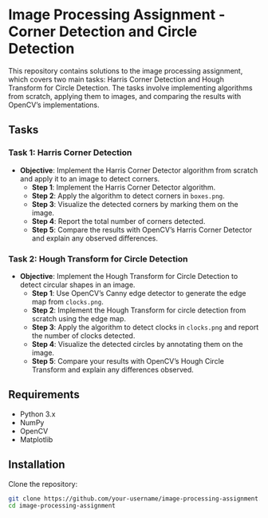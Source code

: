 # Image Processing Assignment - Corner Detection and Circle Detection

This repository contains solutions to the image processing assignment, which covers two main tasks: Harris Corner Detection and Hough Transform for Circle Detection. The tasks involve implementing algorithms from scratch, applying them to images, and comparing the results with OpenCV’s implementations.

## Tasks

### Task 1: Harris Corner Detection
- **Objective**: Implement the Harris Corner Detector algorithm from scratch and apply it to an image to detect corners.
  - **Step 1**: Implement the Harris Corner Detector algorithm.
  - **Step 2**: Apply the algorithm to detect corners in `boxes.png`.
  - **Step 3**: Visualize the detected corners by marking them on the image.
  - **Step 4**: Report the total number of corners detected.
  - **Step 5**: Compare the results with OpenCV’s Harris Corner Detector and explain any observed differences.

### Task 2: Hough Transform for Circle Detection
- **Objective**: Implement the Hough Transform for Circle Detection to detect circular shapes in an image.
  - **Step 1**: Use OpenCV’s Canny edge detector to generate the edge map from `clocks.png`.
  - **Step 2**: Implement the Hough Transform for circle detection from scratch using the edge map.
  - **Step 3**: Apply the algorithm to detect clocks in `clocks.png` and report the number of clocks detected.
  - **Step 4**: Visualize the detected circles by annotating them on the image.
  - **Step 5**: Compare your results with OpenCV’s Hough Circle Transform and explain any differences observed.

## Requirements
- Python 3.x
- NumPy
- OpenCV
- Matplotlib

## Installation

Clone the repository:

```bash
git clone https://github.com/your-username/image-processing-assignment.git
cd image-processing-assignment
